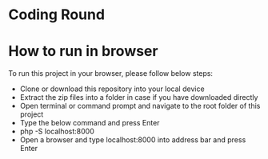# Coding Round

# How to run in browser

To run this project in your browser, please follow below steps:

- Clone or download this repository into your local device
- Extract the zip files into a folder in case if you have downloaded directly
- Open terminal or command prompt and navigate to the root folder of this project
- Type the below command and press Enter
- php -S localhost:8000
- Open a browser and type localhost:8000 into address bar and press Enter

